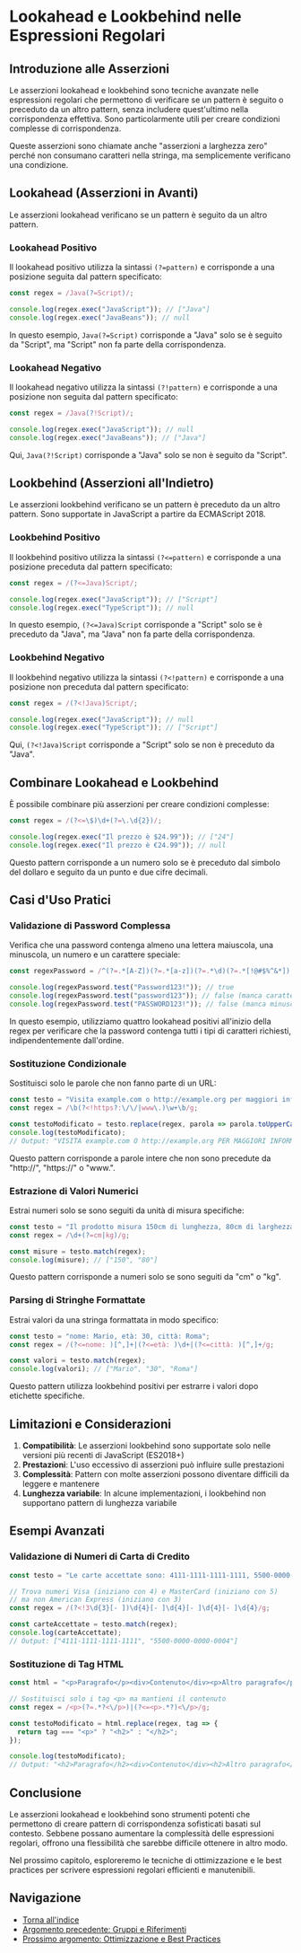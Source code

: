 # Lookahead e Lookbehind nelle Espressioni Regolari

## Introduzione alle Asserzioni

Le asserzioni lookahead e lookbehind sono tecniche avanzate nelle espressioni regolari che permettono di verificare se un pattern è seguito o preceduto da un altro pattern, senza includere quest'ultimo nella corrispondenza effettiva. Sono particolarmente utili per creare condizioni complesse di corrispondenza.

Queste asserzioni sono chiamate anche "asserzioni a larghezza zero" perché non consumano caratteri nella stringa, ma semplicemente verificano una condizione.

## Lookahead (Asserzioni in Avanti)

Le asserzioni lookahead verificano se un pattern è seguito da un altro pattern.

### Lookahead Positivo

Il lookahead positivo utilizza la sintassi `(?=pattern)` e corrisponde a una posizione seguita dal pattern specificato:

```javascript
const regex = /Java(?=Script)/;

console.log(regex.exec("JavaScript")); // ["Java"]
console.log(regex.exec("JavaBeans")); // null
```

In questo esempio, `Java(?=Script)` corrisponde a "Java" solo se è seguito da "Script", ma "Script" non fa parte della corrispondenza.

### Lookahead Negativo

Il lookahead negativo utilizza la sintassi `(?!pattern)` e corrisponde a una posizione non seguita dal pattern specificato:

```javascript
const regex = /Java(?!Script)/;

console.log(regex.exec("JavaScript")); // null
console.log(regex.exec("JavaBeans")); // ["Java"]
```

Qui, `Java(?!Script)` corrisponde a "Java" solo se non è seguito da "Script".

## Lookbehind (Asserzioni all'Indietro)

Le asserzioni lookbehind verificano se un pattern è preceduto da un altro pattern. Sono supportate in JavaScript a partire da ECMAScript 2018.

### Lookbehind Positivo

Il lookbehind positivo utilizza la sintassi `(?<=pattern)` e corrisponde a una posizione preceduta dal pattern specificato:

```javascript
const regex = /(?<=Java)Script/;

console.log(regex.exec("JavaScript")); // ["Script"]
console.log(regex.exec("TypeScript")); // null
```

In questo esempio, `(?<=Java)Script` corrisponde a "Script" solo se è preceduto da "Java", ma "Java" non fa parte della corrispondenza.

### Lookbehind Negativo

Il lookbehind negativo utilizza la sintassi `(?<!pattern)` e corrisponde a una posizione non preceduta dal pattern specificato:

```javascript
const regex = /(?<!Java)Script/;

console.log(regex.exec("JavaScript")); // null
console.log(regex.exec("TypeScript")); // ["Script"]
```

Qui, `(?<!Java)Script` corrisponde a "Script" solo se non è preceduto da "Java".

## Combinare Lookahead e Lookbehind

È possibile combinare più asserzioni per creare condizioni complesse:

```javascript
const regex = /(?<=\$)\d+(?=\.\d{2})/;

console.log(regex.exec("Il prezzo è $24.99")); // ["24"]
console.log(regex.exec("Il prezzo è €24.99")); // null
```

Questo pattern corrisponde a un numero solo se è preceduto dal simbolo del dollaro e seguito da un punto e due cifre decimali.

## Casi d'Uso Pratici

### Validazione di Password Complessa

Verifica che una password contenga almeno una lettera maiuscola, una minuscola, un numero e un carattere speciale:

```javascript
const regexPassword = /^(?=.*[A-Z])(?=.*[a-z])(?=.*\d)(?=.*[!@#$%^&*]).{8,}$/;

console.log(regexPassword.test("Password123!")); // true
console.log(regexPassword.test("password123")); // false (manca carattere speciale)
console.log(regexPassword.test("PASSWORD123!")); // false (manca minuscola)
```

In questo esempio, utilizziamo quattro lookahead positivi all'inizio della regex per verificare che la password contenga tutti i tipi di caratteri richiesti, indipendentemente dall'ordine.

### Sostituzione Condizionale

Sostituisci solo le parole che non fanno parte di un URL:

```javascript
const testo = "Visita example.com o http://example.org per maggiori informazioni.";
const regex = /\b(?<!https?:\/\/|www\.)\w+\b/g;

const testoModificato = testo.replace(regex, parola => parola.toUpperCase());
console.log(testoModificato);
// Output: "VISITA example.com O http://example.org PER MAGGIORI INFORMAZIONI."
```

Questo pattern corrisponde a parole intere che non sono precedute da "http://", "https://" o "www.".

### Estrazione di Valori Numerici

Estrai numeri solo se sono seguiti da unità di misura specifiche:

```javascript
const testo = "Il prodotto misura 150cm di lunghezza, 80cm di larghezza e pesa 5kg.";
const regex = /\d+(?=cm|kg)/g;

const misure = testo.match(regex);
console.log(misure); // ["150", "80"]
```

Questo pattern corrisponde a numeri solo se sono seguiti da "cm" o "kg".

### Parsing di Stringhe Formattate

Estrai valori da una stringa formattata in modo specifico:

```javascript
const testo = "nome: Mario, età: 30, città: Roma";
const regex = /(?<=nome: )[^,]+|(?<=età: )\d+|(?<=città: )[^,]+/g;

const valori = testo.match(regex);
console.log(valori); // ["Mario", "30", "Roma"]
```

Questo pattern utilizza lookbehind positivi per estrarre i valori dopo etichette specifiche.

## Limitazioni e Considerazioni

1. **Compatibilità**: Le asserzioni lookbehind sono supportate solo nelle versioni più recenti di JavaScript (ES2018+)
2. **Prestazioni**: L'uso eccessivo di asserzioni può influire sulle prestazioni
3. **Complessità**: Pattern con molte asserzioni possono diventare difficili da leggere e mantenere
4. **Lunghezza variabile**: In alcune implementazioni, i lookbehind non supportano pattern di lunghezza variabile

## Esempi Avanzati

### Validazione di Numeri di Carta di Credito

```javascript
const testo = "Le carte accettate sono: 4111-1111-1111-1111, 5500-0000-0000-0004 e 3400-0000-0000-009.";

// Trova numeri Visa (iniziano con 4) e MasterCard (iniziano con 5)
// ma non American Express (iniziano con 3)
const regex = /(?<!3\d{3}[- ])\d{4}[- ]\d{4}[- ]\d{4}[- ]\d{4}/g;

const carteAccettate = testo.match(regex);
console.log(carteAccettate);
// Output: ["4111-1111-1111-1111", "5500-0000-0000-0004"]
```

### Sostituzione di Tag HTML

```javascript
const html = "<p>Paragrafo</p><div>Contenuto</div><p>Altro paragrafo</p>";

// Sostituisci solo i tag <p> ma mantieni il contenuto
const regex = /<p>(?=.*?<\/p>)|(?<=<p>.*?)<\/p>/g;

const testoModificato = html.replace(regex, tag => {
  return tag === "<p>" ? "<h2>" : "</h2>";
});

console.log(testoModificato);
// Output: "<h2>Paragrafo</h2><div>Contenuto</div><h2>Altro paragrafo</h2>"
```

## Conclusione

Le asserzioni lookahead e lookbehind sono strumenti potenti che permettono di creare pattern di corrispondenza sofisticati basati sul contesto. Sebbene possano aumentare la complessità delle espressioni regolari, offrono una flessibilità che sarebbe difficile ottenere in altro modo.

Nel prossimo capitolo, esploreremo le tecniche di ottimizzazione e le best practices per scrivere espressioni regolari efficienti e manutenibili.

## Navigazione

- [Torna all'indice](../README.md)
- [Argomento precedente: Gruppi e Riferimenti](./03_Gruppi_Riferimenti.md)
- [Prossimo argomento: Ottimizzazione e Best Practices](./05_Ottimizzazione.md)